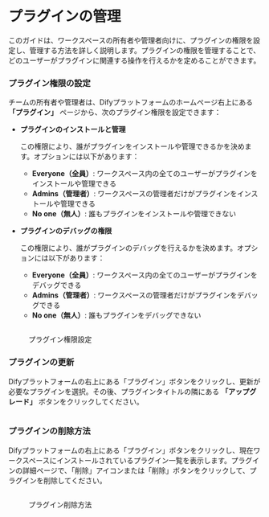 # プラグインの管理

このガイドは、ワークスペースの所有者や管理者向けに、プラグインの権限を設定し、管理する方法を詳しく説明します。プラグインの権限を管理することで、どのユーザーがプラグインに関連する操作を行えるかを定めることができます。

### **プラグイン権限の設定**

チームの所有者や管理者は、Difyプラットフォームのホームページ右上にある **「プラグイン」** ページから、次のプラグイン権限を設定できます：

*   **プラグインのインストールと管理**

    この権限により、誰がプラグインをインストールや管理できるかを決めます。オプションには以下があります：

    * **Everyone（全員）**: ワークスペース内の全てのユーザーがプラグインをインストールや管理できる
    * **Admins（管理者）**: ワークスペースの管理者だけがプラグインをインストールや管理できる
    * **No one（無人）**: 誰もプラグインをインストールや管理できない

*   **プラグインのデバッグの権限**

    この権限により、誰がプラグインのデバッグを行えるかを決めます。オプションには以下があります：

    * **Everyone（全員）**: ワークスペース内の全てのユーザーがプラグインをデバッグできる
    * **Admins（管理者）**: ワークスペースの管理者だけがプラグインをデバッグできる
    * **No one（無人）**: 誰もプラグインをデバッグできない

<figure><img src="https://assets-docs.dify.ai/2024/12/a2bca75a7757b7cafae2cb4ba0ad9fff.png" alt=""><figcaption><p>プラグイン権限設定</p></figcaption></figure>

### **プラグインの更新**

Difyプラットフォームの右上にある「プラグイン」ボタンをクリックし、更新が必要なプラグインを選択。その後、プラグインタイトルの隣にある **「アップグレード」** ボタンをクリックしてください。

<figure><img src="https://assets-docs.dify.ai/2024/12/83bd5ec12ec914c73d0ea2a5992cd6df.png" alt=""><figcaption></figcaption></figure>

### **プラグインの削除方法**

Difyプラットフォームの右上にある「プラグイン」ボタンをクリックし、現在ワークスペースにインストールされているプラグイン一覧を表示します。プラグインの詳細ページで、「削除」アイコンまたは「削除」ボタンをクリックして、プラグインを削除してください。

<figure><img src="https://assets-docs.dify.ai/2024/12/6cb1c000d20720c16ae3c0a70df26fd3.png" alt=""><figcaption><p>プラグイン削除方法</p></figcaption></figure>

